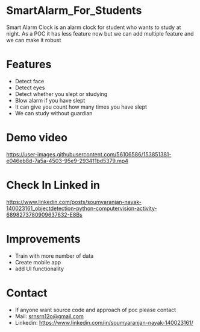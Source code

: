 # SmartAlarm_For_Students
Smart Alarm Clock is an alarm clock for student who wants to study at night. As a POC it  has less feature now but we can add multiple feature and we can make it robust 

# Features
* Detect face 
* Detect eyes
* Detect whether you slept or studying 
* Blow alarm if you have slept 
* It can give you count how many times you have slept 
* We can study without guardian

# Demo video 

https://user-images.githubusercontent.com/56106586/153851381-e046eb8d-7a5a-4503-95e9-293411bd5379.mp4

# Check In Linked in
https://www.linkedin.com/posts/soumyaranjan-nayak-140023161_objectdetection-python-computervision-activity-6898273780909637632-E8Bs

# Improvements
* Train with  more number of data
* Create mobile app
* add UI functionality 

# Contact
* If anyone want source code and approach of poc please contact
* Mail: srnsrn12o@gmail.com
* Linkedin: https://www.linkedin.com/in/soumyaranjan-nayak-140023161/

